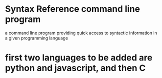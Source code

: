 # Syntax Reference command line program

a command line program providing quick access to syntactic information in a given programming language


# first two languages to be added are python and javascript, and then C






